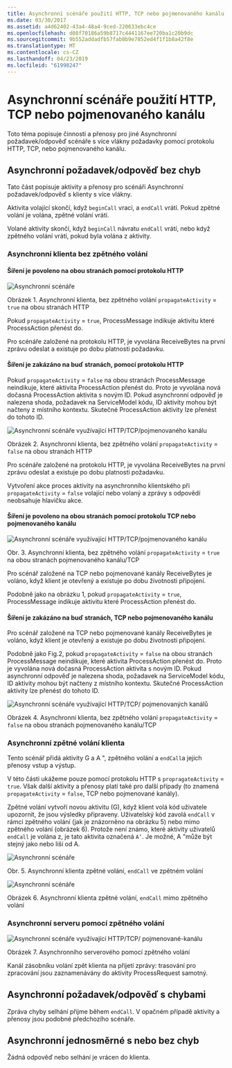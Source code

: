 ```yaml
---
title: Asynchronní scénáře použití HTTP, TCP nebo pojmenovaného kanálu
ms.date: 03/30/2017
ms.assetid: a4d62402-43a4-48a4-9ced-220633ebc4ce
ms.openlocfilehash: d08f70186a59b8717c4441167ee720ba1c20b9dc
ms.sourcegitcommit: 9b552addadfb57fab0b9e7852ed4f1f1b8a42f8e
ms.translationtype: MT
ms.contentlocale: cs-CZ
ms.lasthandoff: 04/23/2019
ms.locfileid: "61998247"
---
```

# <a name="asynchronous-scenarios-using-http-tcp-or-named-pipe"></a>Asynchronní scénáře použití HTTP, TCP nebo pojmenovaného kanálu
Toto téma popisuje činnosti a přenosy pro jiné Asynchronní požadavek/odpověď scénáře s více vlákny požadavky pomocí protokolu HTTP, TCP, nebo pojmenovaného kanálu.  
  
## <a name="asynchronous-requestreply-without-errors"></a>Asynchronní požadavek/odpověď bez chyb  
 Tato část popisuje aktivity a přenosy pro scénáři Asynchronní požadavek/odpověď s klienty s více vlákny.  
  
 Aktivita volající skončí, když `beginCall` vrací, a `endCall` vrátí. Pokud zpětné volání je volána, zpětné volání vrátí.  
  
 Volané aktivity skončí, když `beginCall` návratu `endCall` vrátí, nebo když zpětného volání vrátí, pokud byla volána z aktivity.  
  
### <a name="asynchronous-client-without-callback"></a>Asynchronní klienta bez zpětného volání  
  
#### <a name="propagation-is-enabled-on-both-sides-using-http"></a>Šíření je povoleno na obou stranách pomocí protokolu HTTP  
 ![Asynchronní scénáře](../../../../../docs/framework/wcf/diagnostics/tracing/media/asyn1.gif "Asyn1")  
  
 Obrázek 1. Asynchronní klienta, bez zpětného volání `propagateActivity` = `true` na obou stranách HTTP  
  
 Pokud `propagateActivity` = `true`, ProcessMessage indikuje aktivitu které ProcessAction přenést do.  
  
 Pro scénáře založené na protokolu HTTP, je vyvolána ReceiveBytes na první zprávu odeslat a existuje po dobu platnosti požadavku.  
  
#### <a name="propagation-is-disabled-on-either-sides-using-http"></a>Šíření je zakázáno na buď stranách, pomocí protokolu HTTP  
 Pokud `propagateActivity` = `false` na obou stranách ProcessMessage neindikuje, které aktivita ProcessAction přenést do. Proto je vyvolána nová dočasná ProcessAction aktivita s novým ID. Pokud asynchronní odpověď je nalezena shoda, požadavek na ServiceModel kódu, ID aktivity mohou být načteny z místního kontextu. Skutečné ProcessAction aktivity lze přenést do tohoto ID.  
  
 ![Asynchronní scénáře využívající HTTP&#47;TCP&#47;pojmenovaného kanálu](../../../../../docs/framework/wcf/diagnostics/tracing/media/async2.gif "Async2")  
  
 Obrázek 2. Asynchronní klienta, bez zpětného volání `propagateActivity` = `false` na obou stranách HTTP  
  
 Pro scénáře založené na protokolu HTTP, je vyvolána ReceiveBytes na první zprávu odeslat a existuje po dobu platnosti požadavku.  
  
 Vytvoření akce proces aktivity na asynchronního klientského při `propagateActivity` = `false` volající nebo volaný a zprávy s odpovědí neobsahuje hlavičku akce.  
  
#### <a name="propagation-is-enabled-on-both-sides-using-tcp-or-named-pipe"></a>Šíření je povoleno na obou stranách pomocí protokolu TCP nebo pojmenovaného kanálu  
 ![Asynchronní scénáře využívající HTTP&#47;TCP&#47;pojmenovaného kanálu](../../../../../docs/framework/wcf/diagnostics/tracing/media/async3.gif "Async3")  
  
 Obr. 3. Asynchronní klienta, bez zpětného volání `propagateActivity` = `true` na obou stranách pojmenovaného kanálu/TCP  
  
 Pro scénář založené na TCP nebo pojmenované kanály ReceiveBytes je voláno, když klient je otevřený a existuje po dobu životnosti připojení.  
  
 Podobně jako na obrázku 1, pokud `propagateActivity` = `true`, ProcessMessage indikuje aktivitu které ProcessAction přenést do.  
  
#### <a name="propagation-is-disabled-on-either-sides-using-tcp-or-named-pipe"></a>Šíření je zakázáno na buď stranách, TCP nebo pojmenovaného kanálu  
 Pro scénář založené na TCP nebo pojmenované kanály ReceiveBytes je voláno, když klient je otevřený a existuje po dobu životnosti připojení.  
  
 Podobně jako Fig.2, pokud `propagateActivity` = `false` na obou stranách ProcessMessage neindikuje, které aktivita ProcessAction přenést do. Proto je vyvolána nová dočasná ProcessAction aktivita s novým ID. Pokud asynchronní odpověď je nalezena shoda, požadavek na ServiceModel kódu, ID aktivity mohou být načteny z místního kontextu. Skutečné ProcessAction aktivity lze přenést do tohoto ID.  
  
 ![Asynchronní scénáře využívající HTTP&#47;TCP&#47; pojmenovaných kanálů](../../../../../docs/framework/wcf/diagnostics/tracing/media/async4.gif "Async4")  
  
 Obrázek 4. Asynchronní klienta, bez zpětného volání `propagateActivity` = `false` na obou stranách pojmenovaného kanálu/TCP  
  
### <a name="asynchronous-client-with-callback"></a>Asynchronní zpětné volání klienta  
 Tento scénář přidá aktivity G a A ", zpětného volání a `endCall`a jejich přenosy vstup a výstup.  
  
 V této části ukážeme pouze pomocí protokolu HTTP s `propragateActivity` = `true`. Však další aktivity a přenosy platí také pro další případy (to znamená `propagateActivity` = `false`, TCP nebo pojmenované kanály).  
  
 Zpětné volání vytvoří novou aktivitu (G), když klient volá kód uživatele upozornit, že jsou výsledky připraveny. Uživatelský kód zavolá `endCall` v rámci zpětného volání (jak je znázorněno na obrázku 5) nebo mimo zpětného volání (obrázek 6). Protože není známo, které aktivity uživatelů `endCall` je volána z, je tato aktivita označená `A’`. Je možné, A "může být stejný jako nebo liší od A.  
  
 ![Asynchronní scénáře](../../../../../docs/framework/wcf/diagnostics/tracing/media/asynccallback1.gif "AsyncCallback1")  
  
 Obr. 5. Asynchronní klienta zpětné volání, `endCall` ve zpětném volání  
  
 ![Asynchronní scénáře](../../../../../docs/framework/wcf/diagnostics/tracing/media/asynccallback2.gif "AsyncCallback2")  
  
 Obrázek 6. Asynchronní klienta zpětné volání, `endCall` mimo zpětného volání  
  
### <a name="asynchronous-server-with-callback"></a>Asynchronní serveru pomocí zpětného volání  
 ![Asynchronní scénáře využívající HTTP&#47;TCP&#47; pojmenované&#45;kanálu](../../../../../docs/framework/wcf/diagnostics/tracing/media/aynchserver.gif "AynchServer")  
  
 Obrázek 7. Asynchronního serverového pomocí zpětného volání  
  
 Kanál zásobníku volání zpět klienta na přijetí zprávy: trasování pro zpracování jsou zaznamenávány do aktivity ProcessRequest samotný.  
  
## <a name="asynchronous-requestreply-with-errors"></a>Asynchronní požadavek/odpověď s chybami  
 Zpráva chyby selhání přijme během `endCall`. V opačném případě aktivity a přenosy jsou podobné předchozího scénáře.  
  
## <a name="asynchronous-one-way-with-or-without-errors"></a>Asynchronní jednosměrné s nebo bez chyb  
 Žádná odpověď nebo selhání je vrácen do klienta.

